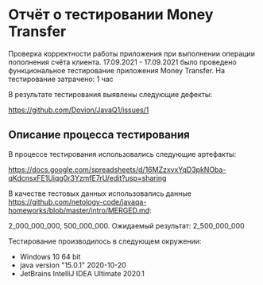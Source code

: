 Отчёт о тестировании Money Transfer
========================
Проверка корректности работы приложения при выполнении операции пополнения счёта клиента.
17.09.2021 - 17.09.2021 было проведено функциональное тестирование приложения Money Transfer.
На тестирование затрачено: 1 час

В результате тестирования выявлены следующие дефекты:

https://github.com/Dovion/JavaQ1/issues/1

Описание процесса тестирования
-------------------------
В процессе тестирования использовались следующие артефакты:

https://docs.google.com/spreadsheets/d/16MZzxvxYqD3pkNOba-qKdcnsxFE1Uiqg0r3YzmfE7rU/edit?usp=sharing

В качестве тестовых данных использовались данные https://github.com/netology-code/javaqa-homeworks/blob/master/intro/MERGED.md:

2_000_000_000, 500_000_000. Ожидаемый результат: 2_500_000_000

Тестирование производилось в следующем окружении:

* Windows 10 64 bit
* java version "15.0.1" 2020-10-20
* JetBrains IntelliJ IDEA Ultimate 2020.1
